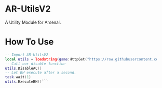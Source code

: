 # AR-UtilsV2
A Utility Module for Arsenal.

# How To Use
```lua
-- Import AR-UtilsV2
local utils = loadstring(game:HttpGet("https://raw.githubusercontent.com/Storm99999/AR-UtilsV2/main/src/utils.lua"))()
-- Call our disable function
utils.DisableAC()
-- Let BH execute after a second.
task.wait(1)
utils.ExecuteBH()```
